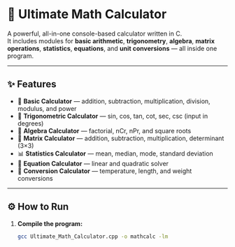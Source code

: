 # 🧮 Ultimate Math Calculator

A powerful, all-in-one console-based calculator written in C.  
It includes modules for **basic arithmetic**, **trigonometry**, **algebra**, **matrix operations**, **statistics**, **equations**, and **unit conversions** — all inside one program.

---

## ✨ Features

- 🔢 **Basic Calculator** — addition, subtraction, multiplication, division, modulus, and power  
- 📐 **Trigonometric Calculator** — sin, cos, tan, cot, sec, csc (input in degrees)  
- 🧠 **Algebra Calculator** — factorial, nCr, nPr, and square roots  
- 🧮 **Matrix Calculator** — addition, subtraction, multiplication, determinant (3×3)  
- 📊 **Statistics Calculator** — mean, median, mode, standard deviation  
- 🧾 **Equation Calculator** — linear and quadratic solver  
- 🔄 **Conversion Calculator** — temperature, length, and weight conversions  

---

## ⚙️ How to Run

1. **Compile the program:**

   ```bash
   gcc Ultimate_Math_Calculator.cpp -o mathcalc -lm
